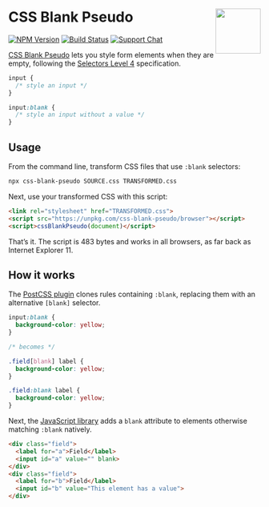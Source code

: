 # CSS Blank Pseudo [<img src="http://jonathantneal.github.io/js-logo.svg" alt="" width="90" height="90" align="right">][CSS Blank Pseudo]

[![NPM Version][npm-img]][npm-url]
[![Build Status][cli-img]][cli-url]
[![Support Chat][git-img]][git-url]

[CSS Blank Pseudo] lets you style form elements when they are empty, following
the [Selectors Level 4] specification.

```css
input {
  /* style an input */
}

input:blank {
  /* style an input without a value */
}
```

## Usage

From the command line, transform CSS files that use `:blank` selectors:

```bash
npx css-blank-pseudo SOURCE.css TRANSFORMED.css
```

Next, use your transformed CSS with this script:

```html
<link rel="stylesheet" href="TRANSFORMED.css">
<script src="https://unpkg.com/css-blank-pseudo/browser"></script>
<script>cssBlankPseudo(document)</script>
```

That’s it. The script is 483 bytes and works in all browsers, as far back as
Internet Explorer 11.

## How it works

The [PostCSS plugin](README-POSTCSS.md) clones rules containing `:blank`,
replacing them with an alternative `[blank]` selector.

```css
input:blank {
  background-color: yellow;
}

/* becomes */

.field[blank] label {
  background-color: yellow;
}

.field:blank label {
  background-color: yellow;
}
```

Next, the [JavaScript library](README-BROWSER.md) adds a `blank` attribute to
elements otherwise matching `:blank` natively.

```html
<div class="field">
  <label for="a">Field</label>
  <input id="a" value="" blank>
</div>
<div class="field">
  <label for="b">Field</label>
  <input id="b" value="This element has a value">
</div>
```

[cli-img]: https://img.shields.io/travis/csstools/css-blank-pseudo/master.svg
[cli-url]: https://travis-ci.org/csstools/css-blank-pseudo
[git-img]: https://img.shields.io/badge/support-chat-blue.svg
[git-url]: https://gitter.im/postcss/postcss
[npm-img]: https://img.shields.io/npm/v/css-blank-pseudo.svg
[npm-url]: https://www.npmjs.com/package/css-blank-pseudo

[CSS Blank Pseudo]: https://github.com/csstools/css-blank-pseudo
[PostCSS Preset Env]: https://preset-env.cssdb.org/
[Selectors Level 4]: https://drafts.csswg.org/selectors-4/#blank
